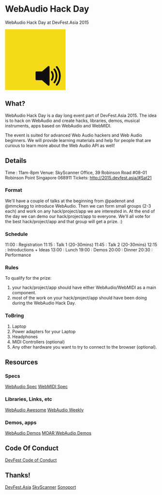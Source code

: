 # WebAudio Hack Day
WebAudio Hack Day at DevFest.Asia 2015

![webaudio](webaudio-js.png)

## What?

WebAudio Hack Day is a day long event part of DevFest.Asia 2015. The idea is to hack on WebAudio and create hacks, libraries, demos, musical instruments, apps based on WebAudio and WebMIDI. 

The event is suited for advanced Web Audio hackers and Web Audio beginners. We will provide learning materials and help for people that are curious to learn more about the Web Audio API as well!

## Details

Time : 11am-8pm
Venue: SkyScanner Office, 39 Robinson Road #08-01 Robinson Point Singapore 068911
Tickets: http://2015.devfest.asia/#Sat21

### Format
We'll have a couple of talks at the beginning from @padenot and @mmckegg to introduce WebAudio. Then we can form small groups (2-3 each) and work on any hack/project/app we are interested in. At the end of the day we can demo our hack/project/app to everyone. We'll all vote for the best hack/project/app and that group will get a prize. :)

### Schedule

11:00 : Registration
11:15 : Talk 1 (20-30mins)
11:45 : Talk 2 (20-30mins)
12:15 : Introductions + Ideas
13:00 : Lunch
19:00 : Demos
20:00 : Dinner
20:30 : Performance

### Rules
To qualify for the prize:

1. your hack/project/app should have either WebAudio/WebMIDI as a main component.
2. most of the work on your hack/project/app should have been doing during the WebAudio Hack Day.

### ToBring

1. Laptop
2. Power adapters for your Laptop
3. Headphones
4. MIDI Controllers (optional)
5. Any other hardware you want to try to connect to the browser (optional).

## Resources

### Specs
[WebAudio Spec](https://webaudio.github.io/web-audio-api/)
[WebMIDI Spec](http://webaudio.github.io/web-midi-api)

### Libraries, Links, etc
[WebAudio Awesome](https://github.com/notthetup/awesome-webaudio)
[WebAudio Weekly](http://blog.chrislowis.co.uk/waw.html)

### Demos, apps
[WebAudio Demos](https://webaudiodemos.appspot.com/)
[MOAR WebAudio Demos](https://webaudio.github.io/demo-list/)
 
## Code Of Conduct
[DevFest Code of Conduct](http://2015.devfest.asia/code-of-conduct.html)

## Thanks!
[DevFest.Asia](http://devfest.asia/)
[SkyScanner](http://www.skyscanner.com.sg/)
[Sonoport](http://sonoport.com/)



